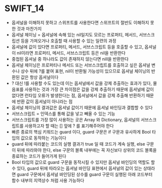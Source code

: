 # SWIFT_14
* 옵셔널을 이해하지 못하고 스위프트를 사용한다면 스위프트의 절반도 이해하지 못한 것과 마찬가지
* 옵셔널 체이닝 = 옵셔널에 속해 있는 nil일지도 모르는 프로퍼티, 메서드, 서브스크립션 등을 가져오거나 호출할 때 사용할 수 있는 일련의 과정
* 옵셔널에 값이 있다면 프로퍼티, 메서드, 서브스크립트 등을 호출할 수 있고, 옵셔널이 nil이라면 프로퍼티, 메서드, 서브스크립트 등은 nil을 반환한다
* 중첩된 옵셔널 중 하나라도 값이 존재하지 않는다면 nill을 반환한다
* 옵셔널 체이닝은 프로퍼티나 메서드 또는 서브스크립트를 호출하고 싶은 옵셔널 변수나 상수 뒤에 ?를 붙여 표현, nil이 반환될 가능성이 있으므로 옵셔널 체이닝의 반환된 값은 항상 옵셔널이다
* ? 대신 !를 사용할 수도 있는데 이는 옵셔널에서 값을 강제 추출하는 효과가 있다, 물음표를 사용하는 것과 가장 큰 차이점은 값을 강제 추출하기 때문에 옵셔널에 값이 없다면 런타임 오류가 발생한다는 점, 옵셔널에서 값을 강제 추출해 반환하기 때문에 반환 값이 옵셔널이 아니라는 점
* 옵셔널 체이닝의 결과값은 옵셔널 값이기 때문에 옵셔널 바인딩과 결합할 수 있다
* 서브스크립트 = 인덱스를 통해 값을 넣고 빼올 수 있는 기능
* 서브스크립트를 가장 많이 사용하는 곳은 Array 와 Dictionary, 옵셔널의 서브스크립트를 사용하고자 할 때는 [] 앞에 ? 를 표기해주어야 한다
* 빠른 종료의 핵심 키워드는 guard 이다, guard 구문은 if 구문과 유사하게 Bool 타입의 값으로 동작하는 기능이다
* guard 뒤에 따라붙는 코드의 실행 결과가 true 일 때 코드가 계속 실행, else 구문이 뒤에 따라와야 한다, else 구문의 블록 내부에는 꼭 자신보다 상위의 코드 블록을 종료하는 코드가 들어가게 된다
* Bool 타입의 값으로 guard 구문을 동작시킬 수 있지만 옵셔널 바인딩의 역할도 할 수 있다, guard 뒤에 따라오는 옵셔널 바인딩 표현에서 옵셔널의 값이 있는 상태라면 guard 구문에서 옵셔널 바인딩된 상수를 guard 구문이 실행된 아래 코드부터 함수 내부의 지역상수 처럼 사용 가능하다